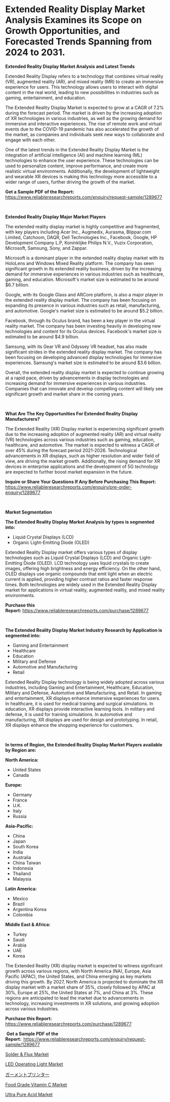 <p><h1>Extended Reality Display Market Analysis Examines its Scope on Growth Opportunities, and Forecasted Trends Spanning from 2024 to 2031.</h1></p><p><strong>Extended Reality Display Market Analysis and Latest Trends</strong></p>
<p><p>Extended Reality Display refers to a technology that combines virtual reality (VR), augmented reality (AR), and mixed reality (MR) to create an immersive experience for users. This technology allows users to interact with digital content in the real world, leading to new possibilities in industries such as gaming, entertainment, and education.</p><p>The Extended Reality Display Market is expected to grow at a CAGR of 7.2% during the forecast period. The market is driven by the increasing adoption of XR technologies in various industries, as well as the growing demand for immersive and interactive experiences. The rise of remote work and virtual events due to the COVID-19 pandemic has also accelerated the growth of the market, as companies and individuals seek new ways to collaborate and engage with each other.</p><p>One of the latest trends in the Extended Reality Display Market is the integration of artificial intelligence (AI) and machine learning (ML) technologies to enhance the user experience. These technologies can be used to personalize content, improve performance, and create more realistic virtual environments. Additionally, the development of lightweight and wearable XR devices is making this technology more accessible to a wider range of users, further driving the growth of the market.</p></p>
<p><strong>Get a Sample PDF of the Report:&nbsp;</strong> <a href="https://www.reliableresearchreports.com/enquiry/request-sample/1289677">https://www.reliableresearchreports.com/enquiry/request-sample/1289677</a></p>
<p>&nbsp;</p>
<p><strong>Extended Reality Display Major Market Players</strong></p>
<p><p>The extended reality display market is highly competitive and fragmented, with key players including Acer Inc., Augmedix, Aurasma, Blippar.com Limited, Catchoom, DAQR, Dell Technologies Inc., Facebook, Google, HP Development Company L.P, Koninklijke Philips N.V., Vuzix Corporation, Microsoft, Samsung, Sony, and Zappar.</p><p>Microsoft is a dominant player in the extended reality display market with its HoloLens and Windows Mixed Reality platform. The company has seen significant growth in its extended reality business, driven by the increasing demand for immersive experiences in various industries such as healthcare, gaming, and education. Microsoft's market size is estimated to be around $6.7 billion.</p><p>Google, with its Google Glass and ARCore platform, is also a major player in the extended reality display market. The company has been focusing on expanding its presence in various industries such as retail, manufacturing, and automotive. Google's market size is estimated to be around $5.2 billion.</p><p>Facebook, through its Oculus brand, has been a key player in the virtual reality market. The company has been investing heavily in developing new technologies and content for its Oculus devices. Facebook's market size is estimated to be around $4.9 billion.</p><p>Samsung, with its Gear VR and Odyssey VR headset, has also made significant strides in the extended reality display market. The company has been focusing on developing advanced display technologies for immersive experiences. Samsung's market size is estimated to be around $3.6 billion.</p><p>Overall, the extended reality display market is expected to continue growing at a rapid pace, driven by advancements in display technologies and increasing demand for immersive experiences in various industries. Companies that can innovate and develop compelling content will likely see significant growth and market share in the coming years.</p></p>
<p>&nbsp;</p>
<p><strong>What Are The Key Opportunities For Extended Reality Display Manufacturers?</strong></p>
<p><p>The Extended Reality (XR) Display market is experiencing significant growth due to the increasing adoption of augmented reality (AR) and virtual reality (VR) technologies across various industries such as gaming, education, healthcare, and automotive. The market is expected to witness a CAGR of over 45% during the forecast period 2021-2026. Technological advancements in XR displays, such as higher resolution and wider field of view, are driving the market growth. Additionally, the rising demand for XR devices in enterprise applications and the development of 5G technology are expected to further boost market expansion in the future.</p></p>
<p><strong>Inquire or Share Your Questions If Any Before Purchasing This Report:</strong> <a href="https://www.reliableresearchreports.com/enquiry/pre-order-enquiry/1289677">https://www.reliableresearchreports.com/enquiry/pre-order-enquiry/1289677</a></p>
<p>&nbsp;</p>
<p><strong>Market Segmentation</strong></p>
<p><strong>The Extended Reality Display Market Analysis by types is segmented into:</strong></p>
<p><ul><li>Liquid Crystal Displays (LCD)</li><li>Organic Light-Emitting Diode (OLED)</li></ul></p>
<p><p>Extended Reality Display market offers various types of display technologies such as Liquid Crystal Displays (LCD) and Organic Light-Emitting Diode (OLED). LCD technology uses liquid crystals to create images, offering high brightness and energy efficiency. On the other hand, OLED displays use organic compounds that emit light when an electric current is applied, providing higher contrast ratios and faster response times. Both technologies are widely used in the Extended Reality Display market for applications in virtual reality, augmented reality, and mixed reality environments.</p></p>
<p><strong>Purchase this Report:&nbsp;</strong><a href="https://www.reliableresearchreports.com/purchase/1289677">https://www.reliableresearchreports.com/purchase/1289677</a></p>
<p>&nbsp;</p>
<p><strong>The Extended Reality Display Market Industry Research by Application is segmented into:</strong></p>
<p><ul><li>Gaming and Entertainment</li><li>Healthcare</li><li>Education</li><li>Military and Defense</li><li>Automotive and Manufacturing</li><li>Retail</li></ul></p>
<p><p>Extended Reality Display technology is being widely adopted across various industries, including Gaming and Entertainment, Healthcare, Education, Military and Defense, Automotive and Manufacturing, and Retail. In gaming and entertainment, XR displays enhance immersive experiences for users. In healthcare, it is used for medical training and surgical simulations. In education, XR displays provide interactive learning tools. In military and defense, it is used for training simulations. In automotive and manufacturing, XR displays are used for design and prototyping. In retail, XR displays enhance the shopping experience for customers.</p></p>
<p>&nbsp;</p>
<p><strong>In terms of Region, the Extended Reality Display Market Players available by Region are:</strong></p>
<p>
    <p> <strong> North America: </strong>
        <ul>
            <li>United States</li>
            <li>Canada</li>
        </ul>
        </p> 
    <p> <strong> Europe: </strong>
        <ul>
            <li>Germany</li>
            <li>France</li>
            <li>U.K.</li>
            <li>Italy</li>
            <li>Russia</li>
        </ul>
        </p> 
    <p> <strong> Asia-Pacific: </strong>
        <ul>
            <li>China</li>
            <li>Japan</li>
            <li>South Korea</li>
            <li>India</li>
            <li>Australia</li>
            <li>China Taiwan</li>
            <li>Indonesia</li>
            <li>Thailand</li>
            <li>Malaysia</li>
        </ul>
        </p> 
    <p> <strong> Latin America: </strong>
        <ul>
            <li>Mexico</li>
            <li>Brazil</li>
            <li>Argentina Korea</li>
            <li>Colombia</li>
        </ul>
        </p> 
    <p> <strong> Middle East & Africa: </strong>
        <ul>
            <li>Turkey</li>
            <li>Saudi</li>
            <li>Arabia</li>
            <li>UAE</li>
            <li>Korea</li>
        </ul>
    </p>
    </p>
<p><p>The Extended Reality (XR) display market is expected to witness significant growth across various regions, with North America (NA), Europe, Asia Pacific (APAC), the United States, and China emerging as key markets driving this growth. By 2027, North America is projected to dominate the XR display market with a market share of 35%, closely followed by APAC at 30%, Europe at 25%, the United States at 7%, and China at 3%. These regions are anticipated to lead the market due to advancements in technology, increasing investments in XR solutions, and growing adoption across various industries.</p></p>
<p><strong>Purchase this Report: </strong><a href="https://www.reliableresearchreports.com/purchase/1289677">https://www.reliableresearchreports.com/purchase/1289677</a></p>
<p>&nbsp;<strong>Get a Sample PDF of the Report:&nbsp;&nbsp;</strong><a href="https://www.reliableresearchreports.com/enquiry/request-sample/1289677">https://www.reliableresearchreports.com/enquiry/request-sample/1289677</a></p>
<p><strong></strong></p>
<p><p><a href="https://view.publitas.com/reportprime-1/insights-into-solder-flux-market-size-analysing-market-share-trends-and-growth-from-2024-to-2031/">Solder & Flux Market</a></p><p><a href="https://view.publitas.com/reportprime-1/led-operating-light-market-research-report-provides-thorough-industry-overview-which-offers-an-in-depth-analysis-of-product-trends-and-new-market-divisions/">LED Operating Light Market</a></p><p><a href="https://medium.com/@lornarempel2023/%E3%82%AC%E3%83%BC%E3%83%A1%E3%83%B3%E3%83%88%E3%83%97%E3%83%AA%E3%83%B3%E3%82%BF%E3%83%BC%E5%B8%82%E5%A0%B4%E3%81%AE%E5%8B%95%E5%90%91%E3%81%A8%E5%B8%82%E5%A0%B4%E5%88%86%E6%9E%90%E3%81%AF-2024%E5%B9%B4%E3%81%8B%E3%82%892031%E5%B9%B4%E3%81%BE%E3%81%A7%E3%81%AE%E6%9C%9F%E9%96%93%E3%81%AB%E4%BA%88%E6%B8%AC%E3%81%95%E3%82%8C%E3%81%A6%E3%81%84%E3%81%BE%E3%81%99-6d61d66b35ed">ガーメントプリンター</a></p><p><a href="https://funky-papaya-cf4.notion.site/Food-Grade-Vitamin-C-Market-Size-Share-Trends-Analysis-Report-By-Application-Regional-Outlook-C-9742670f000c49efa7dd3489087f1ca8">Food Grade Vitamin C Market</a></p><p><a href="https://confirmed-shield-e13.notion.site/Ultra-Pure-Acid-Market-Size-Furnishes-Valuable-Information-Encompassing-Market-Share-Market-Trends--b905ccd5d0db415c806436a46b0e12b4">Ultra Pure Acid Market</a></p></p>